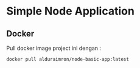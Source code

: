 # Simple Node Application

## Docker 

Pull docker image project ini dengan : 

```
docker pull alduraimron/node-basic-app:latest
```
